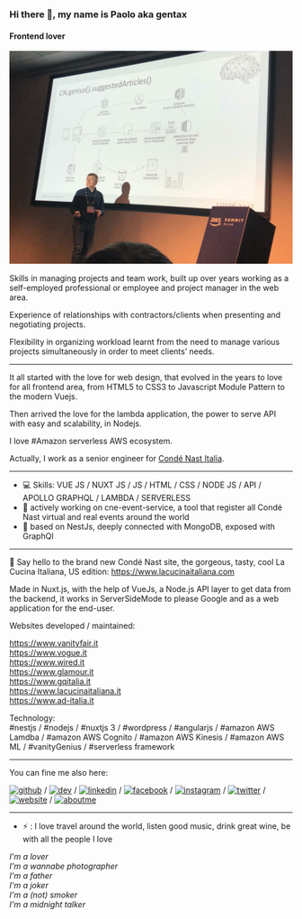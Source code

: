 ### Hi there 👋, my name is Paolo aka gentax
#### Frontend lover
![Frontend lover](https://github.com/gentax/gentax/blob/master/images/aws-summit.jpg?raw=true)

Skills in managing projects and team work, built up over years working as a self-employed professional or employee and project manager in the web area.

Experience of relationships with contractors/clients when presenting and negotiating projects.

Flexibility in organizing workload learnt from the need to manage various projects simultaneously in order to meet clients’ needs.

---

It all started with the love for web design, that evolved in the years to love for all frontend area, from HTML5 to CSS3 to Javascript Module Pattern to the modern Vuejs.

Then arrived the love for the lambda application, the power to serve API with easy and scalability, in Nodejs.

I love #Amazon serverless AWS ecosystem.

Actually, I work as a senior engineer for [Condé Nast Italia](https://www.condenast.it).

--- 

- :computer: Skills: VUE JS / NUXT JS / JS / HTML / CSS / NODE JS / API / APOLLO GRAPHQL / LAMBDA / SERVERLESS
- 🌱 actively working on cne-event-service, a tool that register all Condé Nast virtual and real events around the world
- 🌱 based on NestJs, deeply connected with MongoDB, exposed with GraphQl

---

🔭 Say hello to the brand new Condé Nast site, the gorgeous, tasty, cool La Cucina Italiana, US edition:
https://www.lacucinaitaliana.com

Made in Nuxt.js, with the help of VueJs, a Node.js API layer to get data from the backend, it works in ServerSideMode to please Google and as a web application for the end-user.

Websites developed / maintained:

https://www.vanityfair.it  
https://www.vogue.it  
https://www.wired.it  
https://www.glamour.it  
https://www.gqitalia.it  
https://www.lacucinaitaliana.it  
https://www.ad-italia.it  

Technology:  
#nestjs / #nodejs / #nuxtjs 3 / #wordpress / #angularjs / #amazon AWS Lamdba / #amazon AWS Cognito / #amazon AWS Kinesis / #amazon AWS ML / #vanityGenius / #serverless framework

---

You can fine me also here:  

[<img src='https://cdn.jsdelivr.net/npm/simple-icons@3.0.1/icons/github.svg' alt='github' height='30'>](https://github.com/gentax) / [<img src='https://cdn.jsdelivr.net/npm/simple-icons@3.0.1/icons/dev-dot-to.svg' alt='dev' height='30'>](https://dev.to/gentax) / [<img src='https://cdn.jsdelivr.net/npm/simple-icons@3.0.1/icons/linkedin.svg' alt='linkedin' height='30'>](https://www.linkedin.com/in/paologenta/) / [<img src='https://cdn.jsdelivr.net/npm/simple-icons@3.0.1/icons/facebook.svg' alt='facebook' height='30'>](https://www.facebook.com/gentax) / [<img src='https://cdn.jsdelivr.net/npm/simple-icons@3.0.1/icons/instagram.svg' alt='instagram' height='30'>](https://www.instagram.com/paologentax/) / [<img src='https://cdn.jsdelivr.net/npm/simple-icons@3.0.1/icons/twitter.svg' alt='twitter' height='30'>](https://twitter.com/gentax) / [<img src='https://cdn.jsdelivr.net/npm/simple-icons@3.0.1/icons/icloud.svg' alt='website' height='30'>](https://www.gentax.it) / [<img src='https://cdn.jsdelivr.net/npm/simple-icons@3.0.1/icons/about-dot-me.svg' alt='aboutme' height='30'>](https://about.me/paologenta/)

--- 

- ⚡ : I love travel around the world, listen good music, drink great wine, be with all the people I love

_I'm a lover_  
_I'm a wannabe photographer_  
_I'm a father_  
_I'm a joker_  
_I'm a (not) smoker_  
_I'm a midnight talker_
